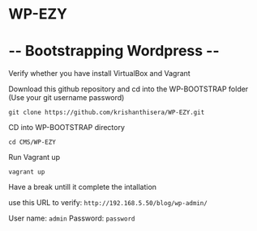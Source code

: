 # WP-EZY
# -- Bootstrapping Wordpress --
Verify whether you have install VirtualBox and Vagrant

Download this github repository and cd into the WP-BOOTSTRAP folder (Use your git username password)

`git clone https://github.com/krishanthisera/WP-EZY.git`

CD into WP-BOOTSTRAP directory

`cd CMS/WP-EZY`

Run Vagrant up

`vagrant up`

Have a break untill it complete the intallation

use this URL to verify: `http://192.168.5.50/blog/wp-admin/`

User name: `admin`
Password: `password`

